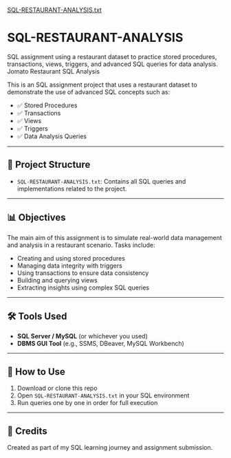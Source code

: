 [SQL-RESTAURANT-ANALYSIS.txt](https://github.com/user-attachments/files/21564123/SQL-RESTAURANT-ANALYSIS.txt)
# SQL-RESTAURANT-ANALYSIS
SQL assignment using a restaurant dataset to practice stored procedures, transactions, views, triggers, and advanced SQL queries for data analysis.
Jomato Restaurant SQL Analysis

This is an SQL assignment project that uses a restaurant dataset to demonstrate the use of advanced SQL concepts such as:

- ✅ Stored Procedures
- ✅ Transactions
- ✅ Views
- ✅ Triggers
- ✅ Data Analysis Queries

---

## 📁 Project Structure

- `SQL-RESTAURANT-ANALYSIS.txt`: Contains all SQL queries and implementations related to the project.

---

## 📊 Objectives

The main aim of this assignment is to simulate real-world data management and analysis in a restaurant scenario. Tasks include:

- Creating and using stored procedures
- Managing data integrity with triggers
- Using transactions to ensure data consistency
- Building and querying views
- Extracting insights using complex SQL queries

---

## 🛠️ Tools Used

- **SQL Server / MySQL** (or whichever you used)
- **DBMS GUI Tool** (e.g., SSMS, DBeaver, MySQL Workbench)

---

## 📌 How to Use

1. Download or clone this repo
2. Open `SQL-RESTAURANT-ANALYSIS.txt` in your SQL environment
3. Run queries one by one in order for full execution

---

## 🙌 Credits

Created as part of my SQL learning journey and assignment submission.
